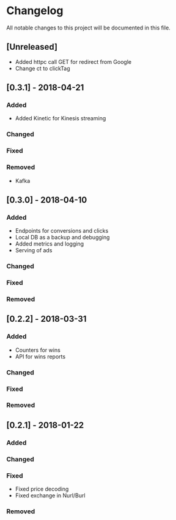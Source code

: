 # Changelog
All notable changes to this project will be documented in this file.


## [Unreleased]
- Added httpc call GET for redirect from Google
- Change ct to clickTag

## [0.3.1] - 2018-04-21
### Added
- Added Kinetic for Kinesis streaming

### Changed

### Fixed

### Removed
- Kafka

## [0.3.0] - 2018-04-10
### Added
- Endpoints for conversions and clicks
- Local DB as a backup and debugging
- Added metrics and logging
- Serving of ads

### Changed

### Fixed

### Removed


## [0.2.2] - 2018-03-31
### Added
- Counters for wins
- API for wins reports

### Changed

### Fixed

### Removed


## [0.2.1] - 2018-01-22
### Added

### Changed

### Fixed
- Fixed price decoding
- Fixed exchange in Nurl/Burl

### Removed

